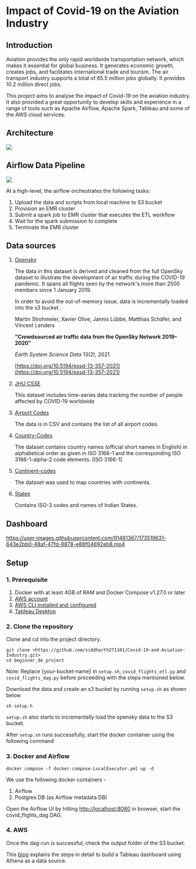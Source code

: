 # Impact of Covid-19 on the Aviation Industry

## Introduction
Aviation provides the only rapid worldwide transportation network, which makes it essential for global business. It generates economic growth, creates jobs, and facilitates international trade and tourism. The air transport industry supports a total of 65.5 million jobs globally. It provides 10.2 million direct jobs.

This project aims to analyse the impact of Covid-19 on the aviation industry. It also provided a great opportunity to develop skills and experience in a range of tools such as Apache Airflow, Apache Spark, Tableau and some of the AWS cloud services.

## Architecture
<p align="left">
    <img src="https://github.com/siddharth271101/Covid-19-and-Aviation-Industry/blob/main/assets/images/architecture.png">
</p>

## Airflow Data Pipeline
<p align="left">
    <img src="https://github.com/siddharth271101/Covid-19-and-Aviation-Industry/blob/main/assets/images/Airflow_graph_view.png">
</p>

At a high-level, the airflow orchestrates the following tasks:

1. Upload the data and scripts from local machine to S3 bucket
2. Provision an EMR cluster
3. Submit a spark job to EMR cluster that executes the ETL workflow
4. Wait for the spark submission to complete
5. Terminate the EMR cluster


## Data sources

1. [Opensky](https://zenodo.org/record/6603766)
    
    The data in this dataset is derived and cleaned from the full OpenSky dataset to illustrate the development of air traffic during the COVID-19 pandemic. It spans all flights seen by the network's more than 2500 members since 1 January 2019.
    
    In order to avoid the out-of-memory issue, data is incrementally loaded into the s3 bucket.
    
    Martin Strohmeier, Xavier Olive, Jannis Lübbe, Matthias Schäfer, and Vincent Lenders
    
    **"Crowdsourced air traffic data from the OpenSky Network 2019–2020"**
    
    *Earth System Science Data* 13(2), 2021
    
    [https://doi.org/10.5194/essd-13-357-2021](https://doi.org/10.5194/essd-13-357-2021)
    
2. [JHU CSSE](https://github.com/CSSEGISandData/COVID-19)
    
    This dataset includes time-series data tracking the number of people affected by COVID-19 worldwide
    
3. [Airport Codes](https://datahub.io/core/airport-codes)
    
    The data is in CSV and contains the list of all airport codes.
    
4. [Country-Codes](https://datahub.io/core/country-list)
    
    The dataset contains country names (official short names in English) in alphabetical order as given in ISO 3166-1 and the corresponding ISO 3166-1-alpha-2 code elements. [ISO 3166-1]
    
5. [Continent-codes](https://www.kaggle.com/datasets/andradaolteanu/country-mapping-iso-continent-region)
    
    The dataset was used to map countries with continents.
    
6. [States](https://www.kaggle.com/datasets/arjunaraoc/india-states)
    
    Contains ISO-3 codes and names of Indian States.
    
## Dashboard 


https://user-images.githubusercontent.com/91481367/173519631-643e2bb0-48af-47fd-9878-e88f04692eb8.mp4

## Setup

### 1. Prerequisite

1. Docker with at least 4GB of RAM and Docker Compose v1.27.0 or later
2. [AWS account](https://aws.amazon.com/)
3. [AWS CLI installed and configured](https://docs.aws.amazon.com/cli/latest/userguide/cli-chap-welcome.html)
4. [Tableau Desktop](https://www.tableau.com/products/desktop)

### 2. Clone the repository

Clone and cd into the project directory.

```
git clone <https://github.com/siddharth271101/Covid-19-and-Aviation-Industry.git>
cd beginner_de_project

```

Note: Replace {your-bucket-name} in `setup.sh`, `covid_flights_etl.py` and `covid_flights_dag.py` before proceeding with the steps mentioned below.

Download the data and create an s3 bucket by running `setup.sh` as shown below

```
sh setup.h

```

`setup.sh` also starts to incrementally load the opensky data to the S3 bucket.

After `setup.sh` runs successfully, start the docker container using the following command

### 3. Docker and Airflow

```
docker compose -f docker-compose-LocalExecutor.yml up -d

```

We use the following docker containers -

1. Airflow
2. Postgres DB (as Airflow metadata DB)

Open the Airflow UI by hitting [http://localhost:8080](http://localhost:8080/) in browser, start the covid_flights_dag DAG.

### 4. AWS

Once the dag-run is successful, check the output folder of the S3 bucket.

This [blog](https://aws.amazon.com/blogs/big-data/building-aws-data-lake-visualizations-with-amazon-athena-and-tableau/) explains the steps in detail to build a Tableau dashboard using Athena as a data source.
